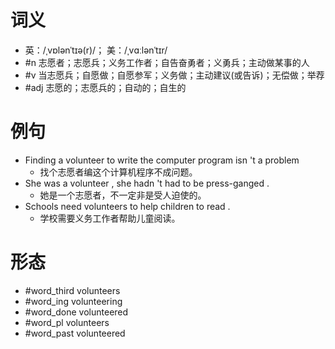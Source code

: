 # 词义
- 英：/ˌvɒlənˈtɪə(r)/； 美：/ˌvɑːlənˈtɪr/
- #n 志愿者；志愿兵；义务工作者；自告奋勇者；义勇兵；主动做某事的人
- #v 当志愿兵；自愿做；自愿参军；义务做；主动建议(或告诉)；无偿做；举荐
- #adj 志愿的；志愿兵的；自动的；自生的
# 例句
- Finding a volunteer to write the computer program isn 't a problem
	- 找个志愿者编这个计算机程序不成问题。
- She was a volunteer , she hadn 't had to be press-ganged .
	- 她是一个志愿者，不一定非是受人迫使的。
- Schools need volunteers to help children to read .
	- 学校需要义务工作者帮助儿童阅读。
# 形态
- #word_third volunteers
- #word_ing volunteering
- #word_done volunteered
- #word_pl volunteers
- #word_past volunteered
